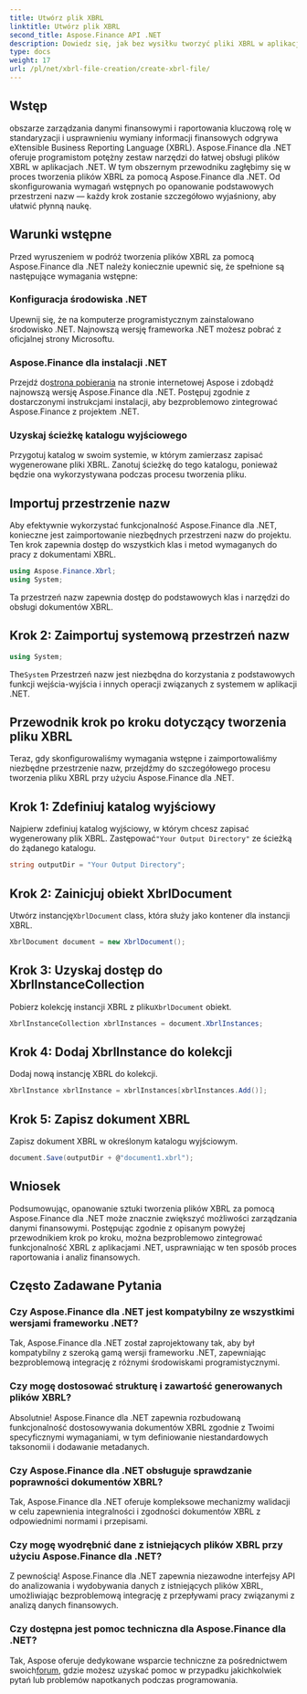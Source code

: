 ```yaml
---
title: Utwórz plik XBRL
linktitle: Utwórz plik XBRL
second_title: Aspose.Finance API .NET
description: Dowiedz się, jak bez wysiłku tworzyć pliki XBRL w aplikacjach .NET przy użyciu Aspose.Finance, usprawniając procesy zarządzania danymi finansowymi i raportowania.
type: docs
weight: 17
url: /pl/net/xbrl-file-creation/create-xbrl-file/
---
```

## Wstęp
obszarze zarządzania danymi finansowymi i raportowania kluczową rolę w standaryzacji i usprawnieniu wymiany informacji finansowych odgrywa eXtensible Business Reporting Language (XBRL). Aspose.Finance dla .NET oferuje programistom potężny zestaw narzędzi do łatwej obsługi plików XBRL w aplikacjach .NET. W tym obszernym przewodniku zagłębimy się w proces tworzenia plików XBRL za pomocą Aspose.Finance dla .NET. Od skonfigurowania wymagań wstępnych po opanowanie podstawowych przestrzeni nazw — każdy krok zostanie szczegółowo wyjaśniony, aby ułatwić płynną naukę.
## Warunki wstępne
Przed wyruszeniem w podróż tworzenia plików XBRL za pomocą Aspose.Finance dla .NET należy koniecznie upewnić się, że spełnione są następujące wymagania wstępne:
### Konfiguracja środowiska .NET
Upewnij się, że na komputerze programistycznym zainstalowano środowisko .NET. Najnowszą wersję frameworka .NET możesz pobrać z oficjalnej strony Microsoftu.
### Aspose.Finance dla instalacji .NET
Przejdź do[strona pobierania](https://releases.aspose.com/finance/net/) na stronie internetowej Aspose i zdobądź najnowszą wersję Aspose.Finance dla .NET. Postępuj zgodnie z dostarczonymi instrukcjami instalacji, aby bezproblemowo zintegrować Aspose.Finance z projektem .NET.
### Uzyskaj ścieżkę katalogu wyjściowego
Przygotuj katalog w swoim systemie, w którym zamierzasz zapisać wygenerowane pliki XBRL. Zanotuj ścieżkę do tego katalogu, ponieważ będzie ona wykorzystywana podczas procesu tworzenia pliku.
## Importuj przestrzenie nazw
Aby efektywnie wykorzystać funkcjonalność Aspose.Finance dla .NET, konieczne jest zaimportowanie niezbędnych przestrzeni nazw do projektu. Ten krok zapewnia dostęp do wszystkich klas i metod wymaganych do pracy z dokumentami XBRL.
```csharp
using Aspose.Finance.Xbrl;
using System;
```
Ta przestrzeń nazw zapewnia dostęp do podstawowych klas i narzędzi do obsługi dokumentów XBRL.
## Krok 2: Zaimportuj systemową przestrzeń nazw
```csharp
using System;
```
 The`System` Przestrzeń nazw jest niezbędna do korzystania z podstawowych funkcji wejścia-wyjścia i innych operacji związanych z systemem w aplikacji .NET.
## Przewodnik krok po kroku dotyczący tworzenia pliku XBRL
Teraz, gdy skonfigurowaliśmy wymagania wstępne i zaimportowaliśmy niezbędne przestrzenie nazw, przejdźmy do szczegółowego procesu tworzenia pliku XBRL przy użyciu Aspose.Finance dla .NET.
## Krok 1: Zdefiniuj katalog wyjściowy
 Najpierw zdefiniuj katalog wyjściowy, w którym chcesz zapisać wygenerowany plik XBRL. Zastępować`"Your Output Directory"` ze ścieżką do żądanego katalogu.
```csharp
string outputDir = "Your Output Directory";
```
## Krok 2: Zainicjuj obiekt XbrlDocument
 Utwórz instancję`XbrlDocument` class, która służy jako kontener dla instancji XBRL.
```csharp
XbrlDocument document = new XbrlDocument();
```
## Krok 3: Uzyskaj dostęp do XbrlInstanceCollection
 Pobierz kolekcję instancji XBRL z pliku`XbrlDocument` obiekt.
```csharp
XbrlInstanceCollection xbrlInstances = document.XbrlInstances;
```
## Krok 4: Dodaj XbrlInstance do kolekcji
Dodaj nową instancję XBRL do kolekcji.
```csharp
XbrlInstance xbrlInstance = xbrlInstances[xbrlInstances.Add()];
```
## Krok 5: Zapisz dokument XBRL
Zapisz dokument XBRL w określonym katalogu wyjściowym.
```csharp
document.Save(outputDir + @"document1.xbrl");
```
## Wniosek
Podsumowując, opanowanie sztuki tworzenia plików XBRL za pomocą Aspose.Finance dla .NET może znacznie zwiększyć możliwości zarządzania danymi finansowymi. Postępując zgodnie z opisanym powyżej przewodnikiem krok po kroku, można bezproblemowo zintegrować funkcjonalność XBRL z aplikacjami .NET, usprawniając w ten sposób proces raportowania i analiz finansowych.
## Często Zadawane Pytania
### Czy Aspose.Finance dla .NET jest kompatybilny ze wszystkimi wersjami frameworku .NET?
Tak, Aspose.Finance dla .NET został zaprojektowany tak, aby był kompatybilny z szeroką gamą wersji frameworku .NET, zapewniając bezproblemową integrację z różnymi środowiskami programistycznymi.
### Czy mogę dostosować strukturę i zawartość generowanych plików XBRL?
Absolutnie! Aspose.Finance dla .NET zapewnia rozbudowaną funkcjonalność dostosowywania dokumentów XBRL zgodnie z Twoimi specyficznymi wymaganiami, w tym definiowanie niestandardowych taksonomii i dodawanie metadanych.
### Czy Aspose.Finance dla .NET obsługuje sprawdzanie poprawności dokumentów XBRL?
Tak, Aspose.Finance dla .NET oferuje kompleksowe mechanizmy walidacji w celu zapewnienia integralności i zgodności dokumentów XBRL z odpowiednimi normami i przepisami.
### Czy mogę wyodrębnić dane z istniejących plików XBRL przy użyciu Aspose.Finance dla .NET?
Z pewnością! Aspose.Finance dla .NET zapewnia niezawodne interfejsy API do analizowania i wydobywania danych z istniejących plików XBRL, umożliwiając bezproblemową integrację z przepływami pracy związanymi z analizą danych finansowych.
### Czy dostępna jest pomoc techniczna dla Aspose.Finance dla .NET?
 Tak, Aspose oferuje dedykowane wsparcie techniczne za pośrednictwem swoich[forum](https://forum.aspose.com/c/finance/43), gdzie możesz uzyskać pomoc w przypadku jakichkolwiek pytań lub problemów napotkanych podczas programowania.